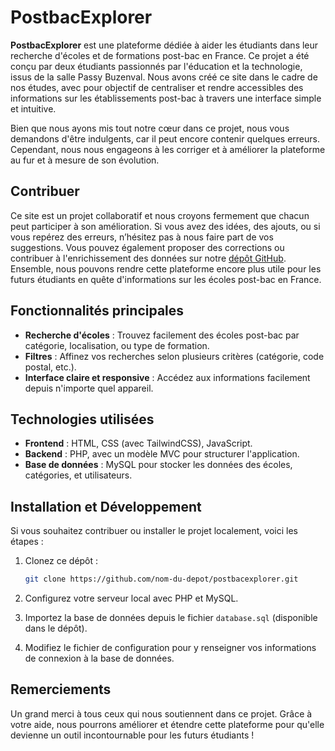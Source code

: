 # PostbacExplorer

**PostbacExplorer** est une plateforme dédiée à aider les étudiants dans leur recherche d'écoles et de formations post-bac en France. Ce projet a été conçu par deux étudiants passionnés par l'éducation et la technologie, issus de la salle Passy Buzenval. Nous avons créé ce site dans le cadre de nos études, avec pour objectif de centraliser et rendre accessibles des informations sur les établissements post-bac à travers une interface simple et intuitive.

Bien que nous ayons mis tout notre cœur dans ce projet, nous vous demandons d'être indulgents, car il peut encore contenir quelques erreurs. Cependant, nous nous engageons à les corriger et à améliorer la plateforme au fur et à mesure de son évolution.

## Contribuer

Ce site est un projet collaboratif et nous croyons fermement que chacun peut participer à son amélioration. Si vous avez des idées, des ajouts, ou si vous repérez des erreurs, n’hésitez pas à nous faire part de vos suggestions. Vous pouvez également proposer des corrections ou contribuer à l'enrichissement des données sur notre [dépôt GitHub](https://github.com/nom-du-depot). Ensemble, nous pouvons rendre cette plateforme encore plus utile pour les futurs étudiants en quête d'informations sur les écoles post-bac en France.

## Fonctionnalités principales

- **Recherche d'écoles** : Trouvez facilement des écoles post-bac par catégorie, localisation, ou type de formation.
- **Filtres** : Affinez vos recherches selon plusieurs critères (catégorie, code postal, etc.).
- **Interface claire et responsive** : Accédez aux informations facilement depuis n'importe quel appareil.
  
## Technologies utilisées

- **Frontend** : HTML, CSS (avec TailwindCSS), JavaScript.
- **Backend** : PHP, avec un modèle MVC pour structurer l'application.
- **Base de données** : MySQL pour stocker les données des écoles, catégories, et utilisateurs.

## Installation et Développement

Si vous souhaitez contribuer ou installer le projet localement, voici les étapes :

1. Clonez ce dépôt :
    ```bash
    git clone https://github.com/nom-du-depot/postbacexplorer.git
    ```

2. Configurez votre serveur local avec PHP et MySQL.
3. Importez la base de données depuis le fichier `database.sql` (disponible dans le dépôt).
4. Modifiez le fichier de configuration pour y renseigner vos informations de connexion à la base de données.

## Remerciements

Un grand merci à tous ceux qui nous soutiennent dans ce projet. Grâce à votre aide, nous pourrons améliorer et étendre cette plateforme pour qu'elle devienne un outil incontournable pour les futurs étudiants !

